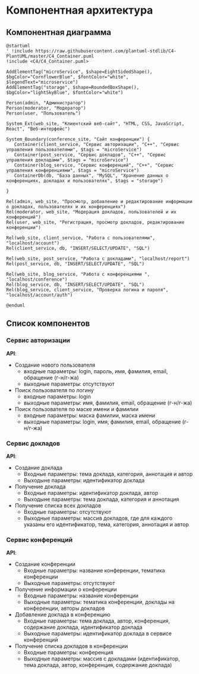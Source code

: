 # Компонентная архитектура
<!-- Состав и взаимосвязи компонентов системы между собой и внешними системами с указанием протоколов, ключевые технологии, используемые для реализации компонентов.
Диаграмма контейнеров C4 и текстовое описание. 
-->
## Компонентная диаграмма

```plantuml
@startuml
' !include https://raw.githubusercontent.com/plantuml-stdlib/C4-PlantUML/master/C4_Container.puml
!include <C4/C4_Container.puml>

AddElementTag("microService", $shape=EightSidedShape(), $bgColor="CornflowerBlue", $fontColor="white", $legendText="microservice")
AddElementTag("storage", $shape=RoundedBoxShape(), $bgColor="lightSkyBlue", $fontColor="white")

Person(admin, "Администратор")
Person(moderator, "Модератор")
Person(user, "Пользователь")

System_Ext(web_site, "Клиентский веб-сайт", "HTML, CSS, JavaScript, React", "Веб-интерфейс")

System_Boundary(conference_site, "Сайт конференции") {
   Container(client_service, "Сервис авторизации", "C++", "Сервис управления пользователями", $tags = "microService")    
   Container(post_service, "Сервис докладов", "C++", "Сервис управления докладами", $tags = "microService") 
   Container(blog_service, "Сервис конференций", "C++", "Сервис управления конференциями", $tags = "microService")   
   ContainerDb(db, "База данных", "MySQL", "Хранение данных о конференциях, докладах и пользователях", $tags = "storage")
   
}

Rel(admin, web_site, "Просмотр, добавление и редактирование информации о докладах, пользователях и их конференциях")
Rel(moderator, web_site, "Модерация докладов, пользователей и их конференций")
Rel(user, web_site, "Регистрация, просмотр докладов, редактирование конференции")

Rel(web_site, client_service, "Работа с пользователями", "localhost/account")
Rel(client_service, db, "INSERT/SELECT/UPDATE", "SQL")

Rel(web_site, post_service, "Работа с докладами", "localhost/report")
Rel(post_service, db, "INSERT/SELECT/UPDATE", "SQL")

Rel(web_site, blog_service, "Работа с конференциями ", "localhost/conference")
Rel(blog_service, db, "INSERT/SELECT/UPDATE", "SQL")
Rel(blog_service, client_service, "Проверка логина и пароля", "localhost/account/auth")

@enduml
```
## Список компонентов  

### Сервис авторизации
**API**:
-	Создание нового пользователя
      - входные параметры: login, пароль, имя, фамилия, email, обращение (г-н/г-жа)
      - выходные параметры: отсутствуют
-	Поиск пользователя по логину
     - входные параметры:  login
     - выходные параметры: имя, фамилия, email, обращение (г-н/г-жа)
-	Поиск пользователя по маске имени и фамилии
     - входные параметры: маска фамилии, маска имени
     - выходные параметры: login, имя, фамилия, email, обращение (г-н/г-жа)

### Сервис докладов
**API**:
- Создание доклада
  - Входные параметры: тема доклада, категория, аннотация и автор
  - Выходыне параметры: идентификатор доклада
- Получение доклада
  - Входные параметры: идентификатор доклада, автор
  - Выходыне параметры: тема доклада, категория и аннотация
- Получение списка всех докладов
  - Входные параметры: отсутствуют
  - Выходные параметры: массив докладов, где для каждого указаны его идентификатор, тема, категория, аннотация и автор

### Сервис конференций
**API**:
- Создание конференции
  - Входные параметры: название конференции, тематика конференции
  - Выходные параметры: отсутствуют
- Получение информации о конференции
  - Входные параметры: название конференции
  - Выходные параметры: тематика конференции, доклады на конференции, авторы докладов
- Добавление доклада в конференцию
  - Входные параметры: тема доклада, автор, конференция, содержание доклада, идентификатор доклада
  - Выходные параметры: идентификатор доклада в сервисе конференций
- Получение списка докладов в конференции
  - Входные параметры: конференция
  - Выходные параметры: массив с докладами (идентификатор, тема доклада, автор, конференция, содержание доклада)